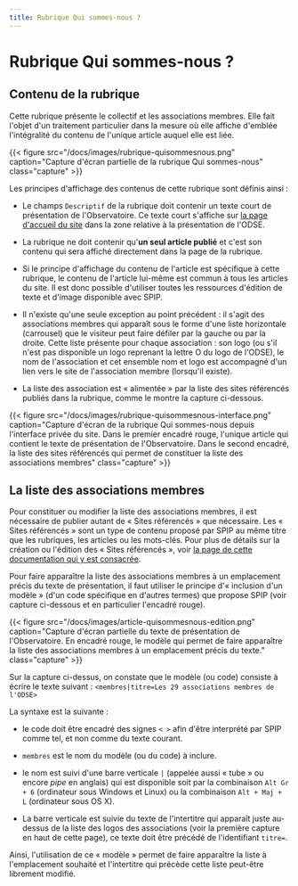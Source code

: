 ```yaml
---
title: Rubrique Qui sommes-nous ?
---
```

# Rubrique Qui sommes-nous ?

## Contenu de la rubrique
Cette rubrique présente le collectif et les associations membres. Elle fait l'objet d'un traitement particulier dans la mesure où elle affiche d'emblée l'intégralité du contenu de l'unique article auquel elle est liée.

{{< figure src="/docs/images/rubrique-quisommesnous.png" caption="Capture d'écran partielle de la rubrique Qui sommes-nous" class="capture" >}}

Les principes d'affichage des contenus de cette rubrique sont définis ainsi :

- Le champs ``Descriptif`` de la rubrique doit contenir un texte court de présentation de l'Observatoire. Ce texte court s'affiche sur [la page d'accueil du site](/docs/page-accueil/#présentation-de-l-odse) dans la zone relative à la présentation de l'ODSE.

- La rubrique ne doit contenir qu'**un seul article publié** et c'est son contenu qui sera affiché directement dans la page de la rubrique.

- Si le principe d'affichage du contenu de l'article est spécifique à cette rubrique, le contenu de l'article lui-même est commun à tous les articles du site. Il est donc possible d'utiliser toutes les ressources d'édition de texte et d'image disponible avec SPIP.

- Il n'existe qu'une seule exception au point précédent : il s'agit des associations membres qui apparaît sous le forme d'une liste horizontale (carrousel) que le visiteur peut faire défiler par la gauche ou par la droite. Cette liste présente pour chaque association : son logo (ou s'il n'est pas disponible un logo reprenant la lettre O du logo de l'ODSE), le nom de l'association et cet ensemble nom et logo est accompagné d'un lien vers le site de l'association membre (lorsqu'il existe).

- La liste des association est « alimentée » par la liste des sites référencés publiés dans la rubrique, comme le montre la capture ci-dessous.

{{< figure src="/docs/images/rubrique-quisommesnous-interface.png" caption="Capture d'écran de la rubrique Qui sommes-nous depuis l'interface privée du site. Dans le premier encadré rouge, l'unique article qui contient le texte de présentation de l'Observatoire. Dans le second encadré, la liste des sites référencés qui permet de constituer la liste des associations membres" class="capture" >}}

## La liste des associations membres
Pour constituer ou modifier la liste des associations membres, il est nécessaire de publier autant de « Sites référencés » que nécessaire. Les « Sites référencés » sont un type de contenu proposé par SPIP au même titre que les rubriques, les articles ou les mots-clés. Pour plus de détails sur la création ou l'édition des « Sites référencés », voir [la page de cette documentation qui y est consacrée](/docs/sites).


Pour faire apparaître la liste des associations membres à un emplacement précis du texte de présentation, il faut utiliser le principe d'« inclusion d'un modèle » (d'un code spécifique en d'autres termes) que propose SPIP (voir capture ci-dessous et en particulier l'encadré rouge).

{{< figure src="/docs/images/article-quisommesnous-edition.png" caption="Capture d'écran partielle du texte de présentation de l'Observatoire. En encadré rouge, le modèle qui permet de faire apparaître la liste des associations membres à un emplacement précis du texte." class="capture" >}}

Sur la capture ci-dessus, on constate que le modèle (ou code) consiste à écrire le texte suivant : ``<membres|titre=Les 29 associations membres de l'ODSE>``

La syntaxe est la suivante :

- le code doit être encadré des signes ``< >`` afin d'être interprété par SPIP comme tel, et non comme du texte courant.

- ``membres`` est le nom du modèle (ou du code) à inclure.

- le nom est suivi d'une barre verticale ``|`` (appelée aussi « tube » ou encore *pipe* en anglais) qui est disponible soit par la combinaison ``Alt Gr + 6`` (ordinateur sous Windows et Linux) ou la combinaison ``Alt + Maj + L`` (ordinateur sous OS X).

- La barre verticale est suivie du texte de l'intertitre qui apparaît juste au-dessus de la liste des logos des associations (voir la première capture en haut de cette page), ce texte doit être précédé de l'identifiant ``titre=``.

Ainsi, l'utilisation de ce « modèle » permet de faire apparaître la liste à l'emplacement souhaité et l'intertitre qui précède cette liste peut-être librement modifié.

